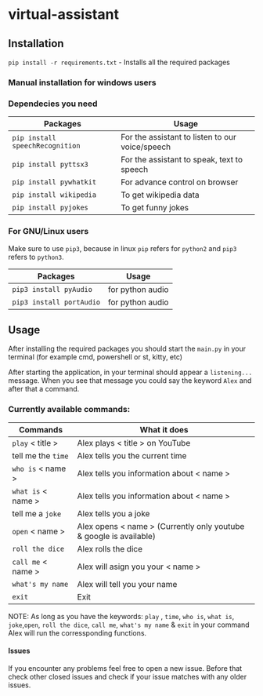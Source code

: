 # virtual-assistant

## Installation
`pip install -r requirements.txt` - Installs all the required packages
### Manual installation for windows users
### Dependecies you need

| Packages | Usage |
|---|---|
| `pip install speechRecognition`  | For the assistant to listen to our voice/speech |
| `pip install pyttsx3` |  For the assistant to speak, text to speech |
| `pip install pywhatkit` | For advance control on browser |
| `pip install wikipedia` | To get wikipedia data |
| `pip install pyjokes` | To get funny jokes |


### For GNU/Linux users
Make sure to use `pip3`, because in linux `pip` refers for `python2` and `pip3` refers to `python3`.

| Packages | Usage |
|---|---|
| `pip3 install pyAudio` | for python audio |
| `pip3 install portAudio` | for python audio |


## Usage
After installing the required packages you should start the `main.py` in your terminal (for example cmd, powershell or st, kitty, etc)

After starting the application, in your terminal should appear a `listening...` message.
When you see that message you could say the keyword `Alex` and after that a command.

### Currently available commands:
| Commands | What it does |
|---|---|
| `play` < title > | Alex plays < title > on YouTube |
| tell me the `time` | Alex tells you the current time |
| `who is` < name > | Alex tells you information about < name > |
| `what is` < name > | Alex tells you information about < name > |
| tell me a `joke` | Alex tells you a joke |
| `open` < name > | Alex opens < name > (Currently only youtube & google is available) |
| `roll the dice` | Alex rolls the dice |
| `call me` < name > | Alex will asign you your < name > |
| `what's my name` | Alex will tell you your name |
| `exit` | Exit |

NOTE: As long as you have the keywords: `play` , `time`, `who is`, `what is`, `joke`,`open`, `roll the dice`, `call me`, `what's my name` & `exit` in your command Alex will run the corressponding functions.

#### Issues
If you encounter any problems feel free to open a new issue. Before that check other closed issues and check if your issue matches with any older issues.
